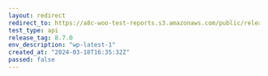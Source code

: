 ```yaml
---
layout: redirect
redirect_to: https://a8c-woo-test-reports.s3.amazonaws.com/public/release/8.7.0/wp-latest-1/api/index.html
test_type: api
release_tag: 8.7.0
env_description: "wp-latest-1"
created_at: "2024-03-18T16:35:32Z"
passed: false
---
```

